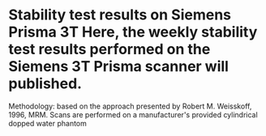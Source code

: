 # Stability test results on Siemens Prisma 3T	Here, the weekly stability test results performed on the Siemens 3T Prisma scanner will published.
Methodology: based on the approach presented by Robert M. Weisskoff, 1996, MRM.
Scans are performed on a manufacturer's provided cylindrical dopped water phantom
